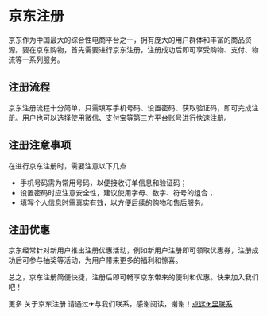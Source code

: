# 京东注册

京东作为中国最大的综合性电商平台之一，拥有庞大的用户群体和丰富的商品资源。要在京东购物，首先需要进行京东注册，注册成功后即可享受购物、支付、物流等一系列服务。

## 注册流程

京东注册流程十分简单，只需填写手机号码、设置密码、获取验证码，即可完成注册。用户也可以选择使用微信、支付宝等第三方平台账号进行快速注册。

## 注册注意事项

在进行京东注册时，需要注意以下几点：
- 手机号码需为常用号码，以便接收订单信息和验证码；
- 设置密码时应注意安全性，建议使用字母、数字、符号的组合；
- 填写个人信息时需真实有效，以方便后续的购物和售后服务。

## 注册优惠

京东经常针对新用户推出注册优惠活动，例如新用户注册即可领取优惠券，注册成功后可参与抽奖等活动，为用户带来更多的福利和惊喜。

总之，京东注册简便快捷，注册后即可畅享京东带来的便利和优惠。快来加入我们吧！

更多 关于京东注册 请通过✈与我们联系，感谢阅读，谢谢！[点这✈里联系](https://sms.k02.cc)